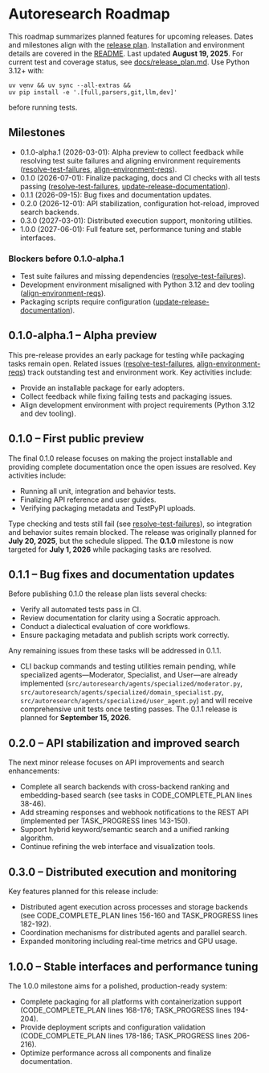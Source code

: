 # Autoresearch Roadmap

This roadmap summarizes planned features for upcoming releases. Dates and
milestones align with the [release plan](docs/release_plan.md). Installation and
environment details are covered in the [README](README.md). Last updated
**August 19, 2025**. For current test and coverage status, see
[docs/release_plan.md](docs/release_plan.md). Use Python 3.12+ with:

```
uv venv && uv sync --all-extras &&
uv pip install -e '.[full,parsers,git,llm,dev]'
```

before running tests.

## Milestones

- 0.1.0-alpha.1 (2026-03-01): Alpha preview to collect feedback while
  resolving test suite failures and aligning environment requirements
  ([resolve-test-failures], [align-environment-reqs]).
- 0.1.0 (2026-07-01): Finalize packaging, docs and CI checks with all tests
  passing ([resolve-test-failures], [update-release-documentation]).
- 0.1.1 (2026-09-15): Bug fixes and documentation updates.
- 0.2.0 (2026-12-01): API stabilization, configuration hot-reload, improved
  search backends.
- 0.3.0 (2027-03-01): Distributed execution support, monitoring utilities.
- 1.0.0 (2027-06-01): Full feature set, performance tuning and stable
  interfaces.

### Blockers before 0.1.0-alpha.1

- Test suite failures and missing dependencies
  ([resolve-test-failures]).
- Development environment misaligned with Python 3.12 and dev tooling
  ([align-environment-reqs]).
- Packaging scripts require configuration
  ([update-release-documentation]).

## 0.1.0-alpha.1 – Alpha preview

This pre-release provides an early package for testing while packaging tasks
remain open. Related issues ([resolve-test-failures], [align-environment-reqs])
track outstanding test and environment work. Key activities include:

- Provide an installable package for early adopters.
- Collect feedback while fixing failing tests and packaging issues.
- Align development environment with project requirements (Python 3.12 and dev
  tooling).

## 0.1.0 – First public preview

The final 0.1.0 release focuses on making the project installable and providing
complete documentation once the open issues are resolved. Key activities
include:

- Running all unit, integration and behavior tests.
- Finalizing API reference and user guides.
- Verifying packaging metadata and TestPyPI uploads.

Type checking and tests still fail (see [resolve-test-failures]), so integration
and behavior suites remain blocked. The release was originally planned for
**July 20, 2025**, but the schedule slipped. The **0.1.0** milestone is now
targeted for **July 1, 2026** while packaging tasks are resolved.

## 0.1.1 – Bug fixes and documentation updates

Before publishing 0.1.0 the release plan lists several checks:

- Verify all automated tests pass in CI.
- Review documentation for clarity using a Socratic approach.
- Conduct a dialectical evaluation of core workflows.
- Ensure packaging metadata and publish scripts work correctly.

Any remaining issues from these tasks will be addressed in 0.1.1.

- CLI backup commands and testing utilities remain pending, while specialized
  agents—Moderator, Specialist, and User—are already implemented
  (`src/autoresearch/agents/specialized/moderator.py`,
  `src/autoresearch/agents/specialized/domain_specialist.py`,
  `src/autoresearch/agents/specialized/user_agent.py`) and will receive
  comprehensive unit tests once testing passes. The 0.1.1 release is planned for
  **September 15, 2026**.

## 0.2.0 – API stabilization and improved search

The next minor release focuses on API improvements and search enhancements:

- Complete all search backends with cross-backend ranking and embedding-based
  search (see tasks in CODE_COMPLETE_PLAN lines 38-46).
- Add streaming responses and webhook notifications to the REST API (implemented
  per TASK_PROGRESS lines 143-150).
- Support hybrid keyword/semantic search and a unified ranking algorithm.
- Continue refining the web interface and visualization tools.

## 0.3.0 – Distributed execution and monitoring

Key features planned for this release include:

- Distributed agent execution across processes and storage backends (see
  CODE_COMPLETE_PLAN lines 156-160 and TASK_PROGRESS lines 182-192).
- Coordination mechanisms for distributed agents and parallel search.
- Expanded monitoring including real-time metrics and GPU usage.

## 1.0.0 – Stable interfaces and performance tuning

The 1.0.0 milestone aims for a polished, production-ready system:

- Complete packaging for all platforms with containerization support
  (CODE_COMPLETE_PLAN lines 168-176; TASK_PROGRESS lines 194-204).
- Provide deployment scripts and configuration validation (CODE_COMPLETE_PLAN
  lines 178-186; TASK_PROGRESS lines 206-216).
- Optimize performance across all components and finalize documentation.

[resolve-test-failures]: issues/archive/resolve-current-test-failures.md
[align-environment-reqs]: issues/archive/align-environment-with-requirements.md
[update-release-documentation]: issues/archive/update-release-documentation.md
